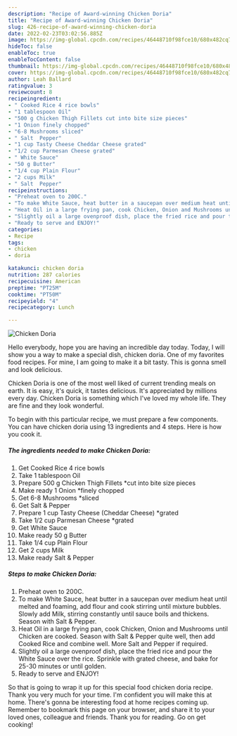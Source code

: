 ```yaml
---
description: "Recipe of Award-winning Chicken Doria"
title: "Recipe of Award-winning Chicken Doria"
slug: 426-recipe-of-award-winning-chicken-doria
date: 2022-02-23T03:02:56.885Z
image: https://img-global.cpcdn.com/recipes/46448710f98fce10/680x482cq70/chicken-doria-recipe-main-photo.jpg
hideToc: false
enableToc: true
enableTocContent: false
thumbnail: https://img-global.cpcdn.com/recipes/46448710f98fce10/680x482cq70/chicken-doria-recipe-main-photo.jpg
cover: https://img-global.cpcdn.com/recipes/46448710f98fce10/680x482cq70/chicken-doria-recipe-main-photo.jpg
author: Leah Ballard
ratingvalue: 3
reviewcount: 8
recipeingredient:
- " Cooked Rice 4 rice bowls"
- "1 tablespoon Oil"
- "500 g Chicken Thigh Fillets cut into bite size pieces"
- "1 Onion finely chopped"
- "6-8 Mushrooms sliced"
- " Salt  Pepper"
- "1 cup Tasty Cheese Cheddar Cheese grated"
- "1/2 cup Parmesan Cheese grated"
- " White Sauce"
- "50 g Butter"
- "1/4 cup Plain Flour"
- "2 cups Milk"
- " Salt  Pepper"
recipeinstructions:
- "Preheat oven to 200C."
- "To make White Sauce, heat butter in a saucepan over medium heat until melted and foaming, add flour and cook stirring until mixture bubbles. Slowly add Milk, stirring constantly until sauce boils and thickens. Season with Salt & Pepper."
- "Heat Oil in a large frying pan, cook Chicken, Onion and Mushrooms until Chicken are cooked. Season with Salt & Pepper quite well, then add Cooked Rice and combine well. More Salt and Pepper if required."
- "Slightly oil a large ovenproof dish, place the fried rice and pour the White Sauce over the rice. Sprinkle with grated cheese, and bake for 25-30 minutes or until golden."
- "Ready to serve and ENJOY!"
categories:
- Recipe
tags:
- chicken
- doria

katakunci: chicken doria 
nutrition: 287 calories
recipecuisine: American
preptime: "PT25M"
cooktime: "PT50M"
recipeyield: "4"
recipecategory: Lunch

---
```



![Chicken Doria](https://img-global.cpcdn.com/recipes/46448710f98fce10/680x482cq70/chicken-doria-recipe-main-photo.jpg)

Hello everybody, hope you are having an incredible day today. Today, I will show you a way to make a special dish, chicken doria. One of my favorites food recipes. For mine, I am going to make it a bit tasty. This is gonna smell and look delicious.



Chicken Doria is one of the most well liked of current trending meals on earth. It is easy, it's quick, it tastes delicious. It's appreciated by millions every day. Chicken Doria is something which I've loved my whole life. They are fine and they look wonderful.


To begin with this particular recipe, we must prepare a few components. You can have chicken doria using 13 ingredients and 4 steps. Here is how you cook it.

<!--inarticleads1-->

##### The ingredients needed to make Chicken Doria:

1. Get  Cooked Rice 4 rice bowls
1. Take 1 tablespoon Oil
1. Prepare 500 g Chicken Thigh Fillets *cut into bite size pieces
1. Make ready 1 Onion *finely chopped
1. Get 6-8 Mushrooms *sliced
1. Get  Salt & Pepper
1. Prepare 1 cup Tasty Cheese (Cheddar Cheese) *grated
1. Take 1/2 cup Parmesan Cheese *grated
1. Get  White Sauce
1. Make ready 50 g Butter
1. Take 1/4 cup Plain Flour
1. Get 2 cups Milk
1. Make ready  Salt & Pepper




<!--inarticleads2-->

##### Steps to make Chicken Doria:

1. Preheat oven to 200C.
1. To make White Sauce, heat butter in a saucepan over medium heat until melted and foaming, add flour and cook stirring until mixture bubbles. Slowly add Milk, stirring constantly until sauce boils and thickens. Season with Salt & Pepper.
1. Heat Oil in a large frying pan, cook Chicken, Onion and Mushrooms until Chicken are cooked. Season with Salt & Pepper quite well, then add Cooked Rice and combine well. More Salt and Pepper if required.
1. Slightly oil a large ovenproof dish, place the fried rice and pour the White Sauce over the rice. Sprinkle with grated cheese, and bake for 25-30 minutes or until golden.
1. Ready to serve and ENJOY!



So that is going to wrap it up for this special food chicken doria recipe. Thank you very much for your time. I'm confident you will make this at home. There's gonna be interesting food at home recipes coming up. Remember to bookmark this page on your browser, and share it to your loved ones, colleague and friends. Thank you for reading. Go on get cooking!
